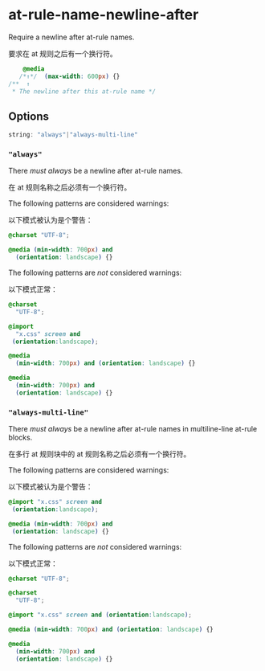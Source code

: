 # at-rule-name-newline-after

Require a newline after at-rule names.

要求在 at 规则之后有一个换行符。

```css
    @media
   /*↑*/  (max-width: 600px) {}
/**  ↑
 * The newline after this at-rule name */
```

## Options

```js
string: "always"|"always-multi-line"
```

### `"always"`

There *must always* be a newline after at-rule names.

在 at 规则名称之后必须有一个换行符。

The following patterns are considered warnings:

以下模式被认为是个警告：

```css
@charset "UTF-8";
```

```css
@media (min-width: 700px) and
  (orientation: landscape) {}
```

The following patterns are *not* considered warnings:

以下模式正常：

```css
@charset
  "UTF-8";
```

```css
@import
  "x.css" screen and
 (orientation:landscape);
```

```css
@media
  (min-width: 700px) and (orientation: landscape) {}
```

```css
@media
  (min-width: 700px) and
  (orientation: landscape) {}
```

### `"always-multi-line"`

There *must always* be a newline after at-rule names in multiline-line at-rule blocks.

在多行 at 规则块中的 at 规则名称之后必须有一个换行符。

The following patterns are considered warnings:

以下模式被认为是个警告：

```css
@import "x.css" screen and
 (orientation:landscape);
```

```css
@media (min-width: 700px) and
 (orientation: landscape) {}
```

The following patterns are *not* considered warnings:

以下模式正常：

```css
@charset "UTF-8";
```

```css
@charset
  "UTF-8";
```

```css
@import "x.css" screen and (orientation:landscape);
```

```css
@media (min-width: 700px) and (orientation: landscape) {}
```

```css
@media
  (min-width: 700px) and
  (orientation: landscape) {}
```
